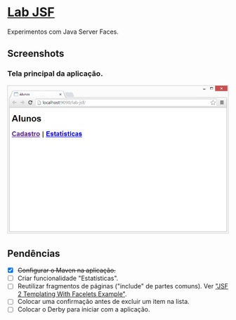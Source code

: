 # [Lab JSF](https://github.com/walisonmoreira/lab-jsf)

Experimentos com Java Server Faces.

## Screenshots

### Tela principal da aplicação.

![Tela principal da aplicação.](src/site/resources/images/screenshot-01.png)

## Pendências

- [x] ~~Configurar o Maven na aplicação.~~
- [ ] Criar funcionalidade "Estatísticas".
- [ ] Reutilizar fragmentos de páginas ("include" de partes comuns). Ver ["JSF 2 Templating With Facelets Example"](http://www.mkyong.com/jsf2/jsf-2-templating-with-facelets-example/).
- [ ] Colocar uma confirmação antes de excluir um item na lista.
- [ ] Colocar o Derby para iniciar com a aplicação.
